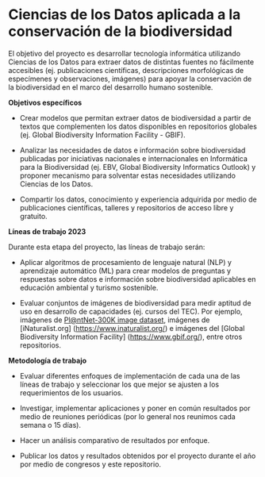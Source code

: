 # Ciencias de los Datos aplicada a la conservación de la biodiversidad 

El objetivo del proyecto es desarrollar tecnología informática utilizando Ciencias de los Datos para extraer datos de distintas fuentes no fácilmente accesibles (ej. publicaciones científicas, descripciones morfológicas de especímenes y observaciones, imágenes) para apoyar la conservación de la biodiversidad en el marco del desarrollo humano sostenible.

<b>Objetivos específicos</b>

* Crear modelos que permitan extraer datos de biodiversidad a partir de textos que complementen los datos disponibles en repositorios globales (ej.  Global Biodiversity Information Facility - GBIF).</p>

* Analizar las necesidades de datos e información sobre biodiversidad publicadas por iniciativas nacionales e internacionales en Informática para la Biodiversidad (ej. EBV, Global Biodiversity Informatics Outlook) y proponer mecanismo para solventar estas necesidades utilizando Ciencias de los Datos.</p> 

* Compartir los datos, conocimiento y experiencia adquirida por medio de publicaciones científicas, talleres y repositorios de acceso libre y gratuito. </p>

<b> Líneas de trabajo 2023 </b></p>

Durante esta etapa del proyecto, las líneas de trabajo serán:</p>

* Aplicar algoritmos de procesamiento de lenguaje natural (NLP) y aprendizaje automático (ML) para crear modelos de preguntas y respuestas sobre datos e información sobre biodiversidad aplicables en educación ambiental y turismo sostenible.</p>

* Evaluar conjuntos de imágenes de biodiversidad para medir aptitud de uso en desarrollo de capacidades (ej. cursos del TEC). Por ejemplo, imágenes de [Pl@ntNet-300K image dataset](https://zenodo.org/record/5645731#.Y88UadLMJpz), imágenes de [iNaturalist.org] (https://www.inaturalist.org/) e imágenes del [Global Biodiversity Information Facility] (https://www.gbif.org/), entre otros repositorios. </p>

<b> Metodología de trabajo </b>

* Evaluar diferentes enfoques de implementación de cada una de las líneas de trabajo y seleccionar los que mejor se ajusten a los requerimientos de los usuarios.</p>
* Investigar, implementar aplicaciones y poner en común resultados por medio de reuniones periódicas (por lo general nos reunimos cada semana o 15 días). </p>
* Hacer un análisis comparativo de resultados por enfoque.</p>
* Publicar los datos y resultados obtenidos por el proyecto durante el año por medio de congresos y este repositorio.  </p>

